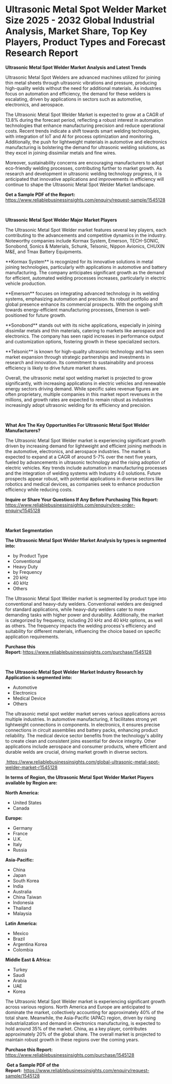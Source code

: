 <p><h1>Ultrasonic Metal Spot Welder Market Size 2025 - 2032 Global Industrial Analysis, Market Share, Top Key Players, Product Types and Forecast Research Report</h1></p><p><strong>Ultrasonic Metal Spot Welder Market Analysis and Latest Trends</strong></p>
<p><p>Ultrasonic Metal Spot Welders are advanced machines utilized for joining thin metal sheets through ultrasonic vibrations and pressure, producing high-quality welds without the need for additional materials. As industries focus on automation and efficiency, the demand for these welders is escalating, driven by applications in sectors such as automotive, electronics, and aerospace. </p><p>The Ultrasonic Metal Spot Welder Market is expected to grow at a CAGR of 13.8% during the forecast period, reflecting a robust interest in automation technologies that enhance manufacturing precision and reduce operational costs. Recent trends indicate a shift towards smart welding technologies, with integration of IoT and AI for process optimization and monitoring. Additionally, the push for lightweight materials in automotive and electronics manufacturing is bolstering the demand for ultrasonic welding solutions, as they excel in joining dissimilar metals and fine wires.</p><p>Moreover, sustainability concerns are encouraging manufacturers to adopt eco-friendly welding processes, contributing further to market growth. As research and development in ultrasonic welding technology progress, it is anticipated that innovative applications and improvements in efficiency will continue to shape the Ultrasonic Metal Spot Welder Market landscape.</p></p>
<p><strong>Get a Sample PDF of the Report:&nbsp;</strong> <a href="https://www.reliablebusinessinsights.com/enquiry/request-sample/1545128?utm_campaign=2924&utm_medium=2&utm_source=Github&utm_content=ia&utm_term=16042025&utm_id=ultrasonic-metal-spot-welder">https://www.reliablebusinessinsights.com/enquiry/request-sample/1545128</a></p>
<p>&nbsp;</p>
<p><strong>Ultrasonic Metal Spot Welder Major Market Players</strong></p>
<p><p>The Ultrasonic Metal Spot Welder market features several key players, each contributing to the advancements and competitive dynamics in the industry. Noteworthy companies include Kormax System, Emerson, TECH-SONIC, Sonobond, Sonics & Materials, Schunk, Telsonic, Nippon Avionics, CHUXIN M&E, and Tmax Battery Equipments.</p><p>**Kormax System** is recognized for its innovative solutions in metal joining technologies, particularly with applications in automotive and battery manufacturing. The company anticipates significant growth as the demand for efficient, automated welding processes increases, particularly in electric vehicle production.</p><p>**Emerson** focuses on integrating advanced technology in its welding systems, emphasizing automation and precision. Its robust portfolio and global presence enhance its commercial prospects. With the ongoing shift towards energy-efficient manufacturing processes, Emerson is well-positioned for future growth.</p><p>**Sonobond** stands out with its niche applications, especially in joining dissimilar metals and thin materials, catering to markets like aerospace and electronics. The company has seen rapid increases in performance output and customization options, fostering growth in these specialized sectors.</p><p>**Telsonic** is known for high-quality ultrasonic technology and has seen market expansion through strategic partnerships and investments in research and innovation. Its commitment to sustainability and process efficiency is likely to drive future market shares.</p><p>Overall, the ultrasonic metal spot welding market is projected to grow significantly, with increasing applications in electric vehicles and renewable energy sectors driving demand. While specific sales revenue figures are often proprietary, multiple companies in this market report revenues in the millions, and growth rates are expected to remain robust as industries increasingly adopt ultrasonic welding for its efficiency and precision.</p></p>
<p>&nbsp;</p>
<p><strong>What Are The Key Opportunities For Ultrasonic Metal Spot Welder Manufacturers?</strong></p>
<p><p>The Ultrasonic Metal Spot Welder market is experiencing significant growth driven by increasing demand for lightweight and efficient joining methods in the automotive, electronics, and aerospace industries. The market is expected to expand at a CAGR of around 5-7% over the next five years, fueled by advancements in ultrasonic technology and the rising adoption of electric vehicles. Key trends include automation in manufacturing processes and the integration of welding systems with Industry 4.0 solutions. Future prospects appear robust, with potential applications in diverse sectors like robotics and medical devices, as companies seek to enhance production efficiency while reducing costs.</p></p>
<p><strong>Inquire or Share Your Questions If Any Before Purchasing This Report:</strong> <a href="https://www.reliablebusinessinsights.com/enquiry/pre-order-enquiry/1545128?utm_campaign=2924&utm_medium=2&utm_source=Github&utm_content=ia&utm_term=16042025&utm_id=ultrasonic-metal-spot-welder">https://www.reliablebusinessinsights.com/enquiry/pre-order-enquiry/1545128</a></p>
<p>&nbsp;</p>
<p><strong>Market Segmentation</strong></p>
<p><strong>The Ultrasonic Metal Spot Welder Market Analysis by types is segmented into:</strong></p>
<p><ul><li>by Product Type</li><li>Conventional</li><li>Heavy Duty</li><li>by Frequency</li><li>20 kHz</li><li>40 kHz</li><li>Others</li></ul></p>
<p><p>The Ultrasonic Metal Spot Welder market is segmented by product type into conventional and heavy-duty welders. Conventional welders are designed for standard applications, while heavy-duty welders cater to more demanding tasks with higher power and durability. Additionally, the market is categorized by frequency, including 20 kHz and 40 kHz options, as well as others. The frequency impacts the welding process's efficiency and suitability for different materials, influencing the choice based on specific application requirements.</p></p>
<p><strong>Purchase this Report:&nbsp;</strong><a href="https://www.reliablebusinessinsights.com/purchase/1545128?utm_campaign=2924&utm_medium=2&utm_source=Github&utm_content=ia&utm_term=16042025&utm_id=ultrasonic-metal-spot-welder">https://www.reliablebusinessinsights.com/purchase/1545128</a></p>
<p>&nbsp;</p>
<p><strong>The Ultrasonic Metal Spot Welder Market Industry Research by Application is segmented into:</strong></p>
<p><ul><li>Automotive</li><li>Electronics</li><li>Medical Device</li><li>Others</li></ul></p>
<p><p>The ultrasonic metal spot welder market serves various applications across multiple industries. In automotive manufacturing, it facilitates strong yet lightweight connections in components. In electronics, it ensures precise connections in circuit assemblies and battery packs, enhancing product reliability. The medical device sector benefits from the technology's ability to create clean and consistent joins essential for device integrity. Other applications include aerospace and consumer products, where efficient and durable welds are crucial, driving market growth in diverse sectors.</p></p>
<p><a href="https://www.reliablebusinessinsights.com/global-ultrasonic-metal-spot-welder-market-r1545128?utm_campaign=2924&utm_medium=2&utm_source=Github&utm_content=ia&utm_term=16042025&utm_id=ultrasonic-metal-spot-welder">&nbsp;https://www.reliablebusinessinsights.com/global-ultrasonic-metal-spot-welder-market-r1545128</a></p>
<p><strong>In terms of Region, the Ultrasonic Metal Spot Welder Market Players available by Region are:</strong></p>
<p>
    <p> <strong> North America: </strong>
        <ul>
            <li>United States</li>
            <li>Canada</li>
        </ul>
        </p> 
    <p> <strong> Europe: </strong>
        <ul>
            <li>Germany</li>
            <li>France</li>
            <li>U.K.</li>
            <li>Italy</li>
            <li>Russia</li>
        </ul>
        </p> 
    <p> <strong> Asia-Pacific: </strong>
        <ul>
            <li>China</li>
            <li>Japan</li>
            <li>South Korea</li>
            <li>India</li>
            <li>Australia</li>
            <li>China Taiwan</li>
            <li>Indonesia</li>
            <li>Thailand</li>
            <li>Malaysia</li>
        </ul>
        </p> 
    <p> <strong> Latin America: </strong>
        <ul>
            <li>Mexico</li>
            <li>Brazil</li>
            <li>Argentina Korea</li>
            <li>Colombia</li>
        </ul>
        </p> 
    <p> <strong> Middle East & Africa: </strong>
        <ul>
            <li>Turkey</li>
            <li>Saudi</li>
            <li>Arabia</li>
            <li>UAE</li>
            <li>Korea</li>
        </ul>
    </p>
    </p>
<p><p>The Ultrasonic Metal Spot Welder market is experiencing significant growth across various regions. North America and Europe are anticipated to dominate the market, collectively accounting for approximately 40% of the total share. Meanwhile, the Asia-Pacific (APAC) region, driven by rising industrialization and demand in electronics manufacturing, is expected to hold around 35% of the market. China, as a key player, contributes approximately 20% of the global share. The overall market is projected to maintain robust growth in these regions over the coming years.</p></p>
<p><strong>Purchase this Report: </strong><a href="https://www.reliablebusinessinsights.com/purchase/1545128?utm_campaign=2924&utm_medium=2&utm_source=Github&utm_content=ia&utm_term=16042025&utm_id=ultrasonic-metal-spot-welder">https://www.reliablebusinessinsights.com/purchase/1545128</a></p>
<p>&nbsp;<strong>Get a Sample PDF of the Report:&nbsp;&nbsp;</strong><a href="https://www.reliablebusinessinsights.com/enquiry/request-sample/1545128?utm_campaign=2924&utm_medium=2&utm_source=Github&utm_content=ia&utm_term=16042025&utm_id=ultrasonic-metal-spot-welder">https://www.reliablebusinessinsights.com/enquiry/request-sample/1545128</a></p>
<p><strong></strong></p>
<p><p></p><p></p><p></p></p>